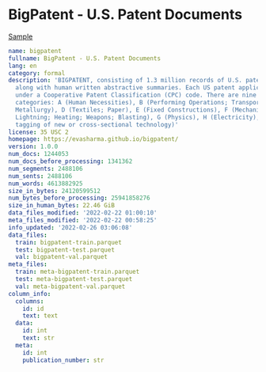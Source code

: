 # BigPatent - U.S. Patent Documents
 
[Sample](../sample/bigpatent.txt)
 
<!-- MARKDOWN-AUTO-DOCS:START (CODE:src=../../../ekorpkit/resources/corpora/bigpatent.yaml) -->
<!-- The below code snippet is automatically added from ../../../ekorpkit/resources/corpora/bigpatent.yaml -->
```yaml
name: bigpatent
fullname: BigPatent - U.S. Patent Documents
lang: en
category: formal
description: 'BIGPATENT, consisting of 1.3 million records of U.S. patent documents
  along with human written abstractive summaries. Each US patent application is filed
  under a Cooperative Patent Classification (CPC) code. There are nine such classification
  categories: A (Human Necessities), B (Performing Operations; Transporting), C (Chemistry;
  Metallurgy), D (Textiles; Paper), E (Fixed Constructions), F (Mechanical Engineering;
  Lightning; Heating; Weapons; Blasting), G (Physics), H (Electricity), and Y (General
  tagging of new or cross-sectional technology)'
license: 35 USC 2
homepage: https://evasharma.github.io/bigpatent/
version: 1.0.0
num_docs: 1244053
num_docs_before_processing: 1341362
num_segments: 2488106
num_sents: 2488106
num_words: 4613882925
size_in_bytes: 24120599512
num_bytes_before_processing: 25941858276
size_in_human_bytes: 22.46 GiB
data_files_modified: '2022-02-22 01:00:10'
meta_files_modified: '2022-02-22 00:58:25'
info_updated: '2022-02-26 03:06:08'
data_files:
  train: bigpatent-train.parquet
  test: bigpatent-test.parquet
  val: bigpatent-val.parquet
meta_files:
  train: meta-bigpatent-train.parquet
  test: meta-bigpatent-test.parquet
  val: meta-bigpatent-val.parquet
column_info:
  columns:
    id: id
    text: text
  data:
    id: int
    text: str
  meta:
    id: int
    publication_number: str
```
<!-- MARKDOWN-AUTO-DOCS:END -->
